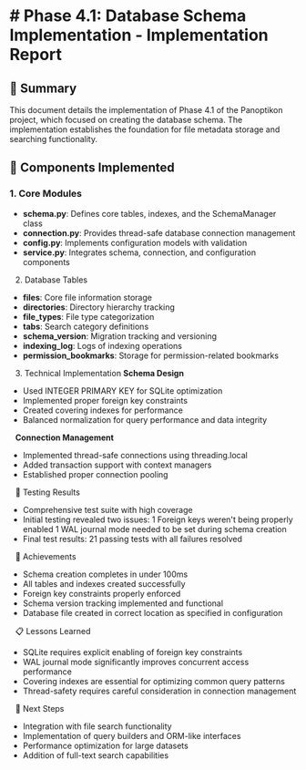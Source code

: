 # # Phase 4.1: Database Schema Implementation - Implementation Report
## 📝 Summary
This document details the implementation of Phase 4.1 of the Panoptikon project, which focused on creating the database schema. The implementation establishes the foundation for file metadata storage and searching functionality.
## 🔧 Components Implemented
### 1. Core Modules
* **schema.py**: Defines core tables, indexes, and the SchemaManager class
* **connection.py**: Provides thread-safe database connection management
* **config.py**: Implements configuration models with validation
* **service.py**: Integrates schema, connection, and configuration components

⠀2. Database Tables
* **files**: Core file information storage
* **directories**: Directory hierarchy tracking
* **file_types**: File type categorization
* **tabs**: Search category definitions
* **schema_version**: Migration tracking and versioning
* **indexing_log**: Logs of indexing operations
* **permission_bookmarks**: Storage for permission-related bookmarks

⠀3. Technical Implementation
**Schema Design**
* Used INTEGER PRIMARY KEY for SQLite optimization
* Implemented proper foreign key constraints
* Created covering indexes for performance
* Balanced normalization for query performance and data integrity

⠀**Connection Management**
* Implemented thread-safe connections using threading.local
* Added transaction support with context managers
* Established proper connection pooling

⠀🧪 Testing Results
* Comprehensive test suite with high coverage
* Initial testing revealed two issues:
1 Foreign keys weren't being properly enabled
1 WAL journal mode needed to be set during schema creation
* Final test results: 21 passing tests with all failures resolved

⠀🎯 Achievements
* Schema creation completes in under 100ms
* All tables and indexes created successfully
* Foreign key constraints properly enforced
* Schema version tracking implemented and functional
* Database file created in correct location as specified in configuration

⠀📋 Lessons Learned
* SQLite requires explicit enabling of foreign key constraints
* WAL journal mode significantly improves concurrent access performance
* Covering indexes are essential for optimizing common query patterns
* Thread-safety requires careful consideration in connection management

⠀🚀 Next Steps
* Integration with file search functionality
* Implementation of query builders and ORM-like interfaces
* Performance optimization for large datasets
* Addition of full-text search capabilities
